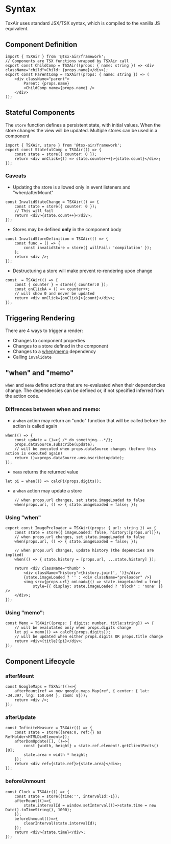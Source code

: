 # Syntax

TsxAir uses standard JSX/TSX syntax, which is compiled to the vanilla JS equivalent.

## Component Definition

```tsx
import { TSXAir } from '@tsx-air/framework';
// Components are TSX functions wrapped by TSXAir call
export const ChildComp = TSXAir((props: { name: string }) => <div className="child">Child: {props.name}</div>);
export const ParentComp = TSXAir((props: { name: string }) => (
    <div className="parent">
        Parent: {props.name}
        <ChildComp name={props.name} />
    </div>
));
```

## Stateful Components

The `store` function defines a persistent state, with initial values. When the store changes the view will be updated. Multiple stores can be used in a component
```tsx
import { TSXAir, store } from '@tsx-air/framework';
export const StatefulComp = TSXAir(() => {
    const state = store({ counter: 0 });
    return <div onClick={() => state.counter++}>{state.count}</div>;
});
```

### Caveats

-   Updating the store is allowed only in event listeners and "when/afterMount"
```tsx
const InvalidStateChange = TSXAir(() => {
    const state = store({ counter: 0 });
    // This will fail
    return <div>{state.count++}</div>;
});
```

-   Stores may be defined **only** in the component body
```tsx
const InvalidStoreDefinition = TSXAir(() => {
    const func = () => {
        const invalidStore = store({ willFail: 'compilation' });
    };
    return <div />;
});
```

- Destructuring a store will make prevent re-rendering upon change
```tsx
const  = TSXAir(() => {
    const { counter } = store({ counter:0 });
    const onClickA = () => counter++;
    // will show 0 and never be updated
    return <div onClick={onClick}>{count}</div>;
});
```

## Triggering Rendering

There are 4 ways to trigger a render:
- Changes to component properties
- Changes to a store defined in the component
- Changes to a [when](#using-when)/[memo](#using-memo) dependency
- Calling `invalidate`

## "when" and "memo"
`when` and `memo` define actions that are re-evaluated when their dependencies change.
The dependencies can be defined or, if not specified inferred from the action code.
### Diffrences between when and memo:
- a `when` action may return an "undo" function that will be called before the action is called again
```tsx
when(() => { 
    const update = ()=>{ /* do something...*/};
    props.dataSource.subscribe(update);    
    // will be executed when props.dataSource changes (before this action is executed again)
    return ()=>props.dataSource.unsubscribe(update);
});
```
- `memo` returns the returned value
```tsx
let pi = when(() => calcPi(props.digits));
```
- a `when` action may update a store
```tsx
    // when props.url changes, set state.imageLoaded to false
    when(props.url, () => { state.imageLoaded = false; });
```

### Using "when"
```tsx
export const ImagePreloader = TSXAir((props: { url: string }) => {
    const state = store({ imageLoaded: false, history:[props.url]});
    // when props.url changes, set state.imageLoaded to false
    when(props.url, () => { state.imageLoaded = false; });

    // when props.url changes, update history (the depenecies are implied)
    when(() => { state.history = [props.url, ...state.history] });
    
    return <div className="thumb" >
        <div className="history">{history.join(', ')}</div>
        {state.imageLoaded ? '' : <div className="preloader" />}
        <img src={props.url} onLoad={() => state.imageLoaded = true} 
            style={{ display: state.imageLoaded ? 'block' : 'none' }} />
    </div>;
});
```
### Using "memo":
```tsx
const Memo = TSXAir((props: { digits: number, title:string}) => {
    // will be evalutated only when props.digits change
    let pi = memo(() => calcPi(props.digits));
    // will be updated when either props.digits OR props.title change
    return <div>{title}{pi}</div>;
});
```

## Component Lifecycle
### afterMount
```tsx
const GoogleMaps = TSXAir(()=>{
    afterMount(ref => new google.maps.Map(ref, { center: { lat: -34.397, lng: 150.644 }, zoom: 8}));
    return <div />;
});
```

### afterUpdate
```tsx
const InfiniteMeasure = TSXAir(() => {
    const state = store({area:0, ref:{} as RefHolder<HTMLDivElement>});   
    afterDomUpdate([], ()=>{
        const {width, height} = state.ref.element!.getClientRects()[0];
        state.area = width * height;
    });
    return <div ref={state.ref}>{state.area}</div>;
});
```

### beforeUnmount
```tsx
const Clock = TSXAir(() => {
    const state = store({time:'', intervalId:-1});   
    afterMount(()=>{
        state.intervalId = window.setInterval(()=>state.time = new Date().toTimeString(), 1000);        
    });
    beforeUnmount(()=>{
        clearInterval(state.intervalId);
    });  
    return <div>{state.time}</div>;
});
```
